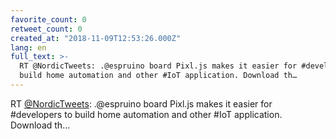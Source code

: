 ```yaml
---
favorite_count: 0
retweet_count: 0
created_at: "2018-11-09T12:53:26.000Z"
lang: en
full_text: >-
  RT @NordicTweets: .@espruino board Pixl.js makes it easier for #developers to
  build home automation and other #IoT application. Download th…
---
```


RT [@NordicTweets](https://twitter.com/NordicTweets): .@espruino board Pixl.js
makes it easier for #developers to build home automation and other #IoT
application. Download th…

